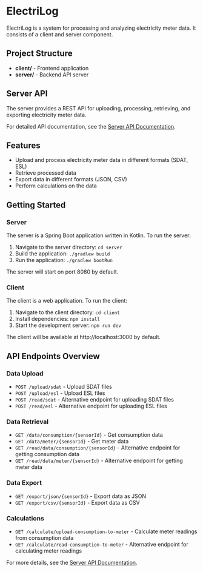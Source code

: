 # ElectriLog

ElectriLog is a system for processing and analyzing electricity meter data. It consists of a client and server component.

## Project Structure

- **client/** - Frontend application
- **server/** - Backend API server

## Server API

The server provides a REST API for uploading, processing, retrieving, and exporting electricity meter data.

For detailed API documentation, see the [Server API Documentation](server/README.md).

## Features

- Upload and process electricity meter data in different formats (SDAT, ESL)
- Retrieve processed data
- Export data in different formats (JSON, CSV)
- Perform calculations on the data

## Getting Started

### Server

The server is a Spring Boot application written in Kotlin. To run the server:

1. Navigate to the server directory: `cd server`
2. Build the application: `./gradlew build`
3. Run the application: `./gradlew bootRun`

The server will start on port 8080 by default.

### Client

The client is a web application. To run the client:

1. Navigate to the client directory: `cd client`
2. Install dependencies: `npm install`
3. Start the development server: `npm run dev`

The client will be available at http://localhost:3000 by default.

## API Endpoints Overview

### Data Upload

- `POST /upload/sdat` - Upload SDAT files
- `POST /upload/esl` - Upload ESL files
- `POST /read/sdat` - Alternative endpoint for uploading SDAT files
- `POST /read/esl` - Alternative endpoint for uploading ESL files

### Data Retrieval

- `GET /data/consumption/{sensorId}` - Get consumption data
- `GET /data/meter/{sensorId}` - Get meter data
- `GET /read/data/consumption/{sensorId}` - Alternative endpoint for getting consumption data
- `GET /read/data/meter/{sensorId}` - Alternative endpoint for getting meter data

### Data Export

- `GET /export/json/{sensorId}` - Export data as JSON
- `GET /export/csv/{sensorId}` - Export data as CSV

### Calculations

- `GET /calculate/upload-consumption-to-meter` - Calculate meter readings from consumption data
- `GET /calculate/read-consumption-to-meter` - Alternative endpoint for calculating meter readings

For more details, see the [Server API Documentation](server/README.md).